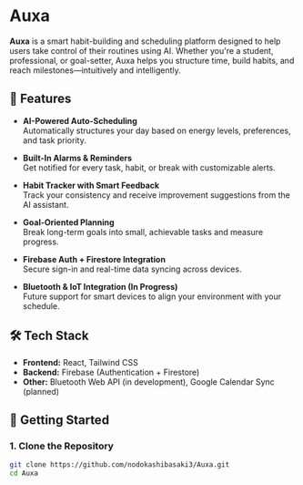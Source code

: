 # Auxa

**Auxa** is a smart habit-building and scheduling platform designed to help users take control of their routines using AI. Whether you're a student, professional, or goal-setter, Auxa helps you structure time, build habits, and reach milestones—intuitively and intelligently.

## 🌟 Features

- **AI-Powered Auto-Scheduling**  
  Automatically structures your day based on energy levels, preferences, and task priority.

- **Built-In Alarms & Reminders**  
  Get notified for every task, habit, or break with customizable alerts.

- **Habit Tracker with Smart Feedback**  
  Track your consistency and receive improvement suggestions from the AI assistant.

- **Goal-Oriented Planning**  
  Break long-term goals into small, achievable tasks and measure progress.

- **Firebase Auth + Firestore Integration**  
  Secure sign-in and real-time data syncing across devices.

- **Bluetooth & IoT Integration (In Progress)**  
  Future support for smart devices to align your environment with your schedule.


## 🛠️ Tech Stack

- **Frontend:** React, Tailwind CSS  
- **Backend:** Firebase (Authentication + Firestore)  
- **Other:** Bluetooth Web API (in development), Google Calendar Sync (planned)


## 🚀 Getting Started

### 1. Clone the Repository

```bash
git clone https://github.com/nodokashibasaki3/Auxa.git
cd Auxa
